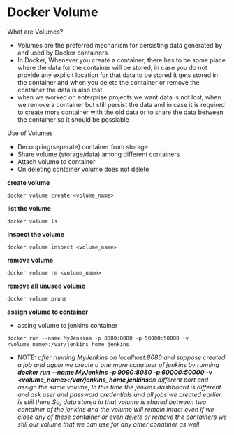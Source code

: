 # Docker Volume
What are Volumes?
- Volumes are the preferred mechanism for persisting data generated by and used by Docker containers
- In Docker, Whenever you create a container, there has to be some place where the data for the container will be stored, in case you do not provide
any explicit location for that data to be stored it gets stored in the container and when you delete the container or remove the container the data is also lost
- when we worked on enterprise projects we want data is not lost, when we remove a container but still persist the data and in case it is required to create more container with the old data or 
to share the data between the container so it should be possiable

Use of Volumes
- Decoupling(seperate) container from storage
- Share volume (storage/data) among different containers
- Attach volume to container
- On deleting container volume does not delete

**create volume**
```
docker volume create <volume_name>
```
**list the volume**
```
docker volume ls
```
**Inspect the volume**
```
docker volume inspect <volume_name>
```
**remove volume**
```
docker volume rm <volume_name>
```
**remove all unused volume**
```
docker volume prune
```
**assign volume to container**
- assing volume to jenkins container
```
docker run --name MyJenkins -p 8080:8080 -p 50000:50000 -v <volume_name>:/var/jenkins_home jenkins
```
- NOTE: *after running MyJenkins on localhost:8080 and suppose created a job and again we create a one more conatiner of jenkins by running **docker run --name MyJenkins -p 9090:8080 -p 60000:50000 -v <volume_name>:/var/jenkins_home jenkins**on different port and assign the same volume, In this time the jenkins dashboard is different and ask user and password credentials and all jobs we created earlier is stiil there*
*So, data stored in that volume is shared between two container of the jenkins and the volume will remain intact even if we close any of these container or even delete or remove the containers we still our volume that we can use for any other conatiner as well*
